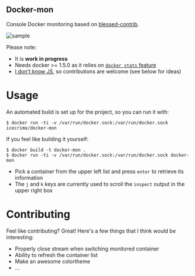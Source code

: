 Docker-mon
----------

Console Docker monitoring based on [blessed-contrib](https://github.com/yaronn/blessed-contrib).

![sample](https://raw.githubusercontent.com/icecrime/docker-mon/master/screenshots/screen.png)

Please note:

- It is **work in progress**
- Needs docker >= 1.5.0 as it relies on [`docker stats` feature](https://github.com/docker/docker/pull/9984)
- [I don't know JS](http://i.imgur.com/xVyoSl.jpg), so contributions are welcome (see below for ideas)

# Usage

An automated build is set up for the project, so you can run it with:

    $ docker run -ti -v /var/run/docker.sock:/var/run/docker.sock icecrime/docker-mon

If you feel like building it yourself:

    $ docker build -t docker-mon .
    $ docker run -ti -v /var/run/docker.sock:/var/run/docker.sock docker-mon

- Pick a container from the upper left list and press `enter` to retrieve its information
- The `j` and `k` keys are currently used to scroll the `inspect` output in the upper right box

# Contributing

Feel like contributing? Great! Here's a few things that I think would be interesting:

- Properly close stream when switching monitored container
- Ability to refresh the container list
- Make an awesome colortheme
- ...

